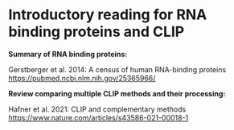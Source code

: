 # Introductory reading for RNA binding proteins and CLIP

**Summary of RNA binding proteins:**

Gerstberger et al. 2014: A census of human RNA-binding proteins https://pubmed.ncbi.nlm.nih.gov/25365966/

**Review comparing multiple CLIP methods and their processing:**

Hafner et al. 2021: CLIP and complementary methods
https://www.nature.com/articles/s43586-021-00018-1
